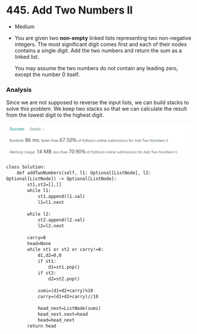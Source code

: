 # 445. Add Two Numbers II

* Medium
*   You are given two **non-empty** linked lists representing two non-negative integers. The most significant digit comes first and each of their nodes contains a single digit. Add the two numbers and return the sum as a linked list.

    You may assume the two numbers do not contain any leading zero, except the number 0 itself.

### Analysis&#x20;

Since we are not supposed to reverse the input lists, we can build stacks to solve this problem. We keep two stacks so that we can calculate the result from the lowest digit to the highest digit.&#x20;

![](<../.gitbook/assets/image (19).png>)

```
class Solution:
    def addTwoNumbers(self, l1: Optional[ListNode], l2: Optional[ListNode]) -> Optional[ListNode]:
        st1,st2=[],[]
        while l1:
            st1.append(l1.val)
            l1=l1.next
            
        while l2:
            st2.append(l2.val)
            l2=l2.next
            
        carry=0
        head=None 
        while st1 or st2 or carry!=0:
            d1,d2=0,0
            if st1:
                d1=st1.pop()
            if st2:
                d2=st2.pop()
                
            sumi=(d1+d2+carry)%10
            carry=(d1+d2+carry)//10
            
            head_next=ListNode(sumi)
            head_next.next=head
            head=head_next 
        return head
```
